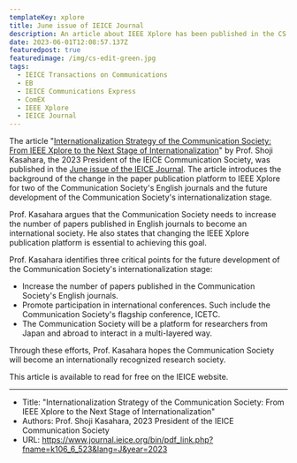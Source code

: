 ```yaml
---
templateKey: xplore
title: June issue of IEICE Journal
description: An article about IEEE Xplore has been published in the CS Society page of the June issue of IEICE Journal.
date: 2023-06-01T12:08:57.137Z
featuredpost: true
featuredimage: /img/cs-edit-green.jpg
tags:
  - IEICE Transactions on Communications
  - EB
  - IEICE Communications Express
  - ComEX
  - IEEE Xplore
  - IEICE Journal
---
```


The article "[Internationalization Strategy of the Communication Society: From IEEE Xplore to the Next Stage of Internationalization](https://www.journal.ieice.org/bin/pdf_link.php?fname=k106_6_523&lang=J&year=2023)" by Prof. Shoji Kasahara, the 2023 President of the IEICE Communication Society, was published in the [June issue of the IEICE Journal](https://www.journal.ieice.org). The article introduces the background of the change in the paper publication platform to IEEE Xplore for two of the Communication Society's English journals and the future development of the Communication Society's internationalization stage.

Prof. Kasahara argues that the Communication Society needs to increase the number of papers published in English journals to become an international society. He also states that changing the IEEE Xplore publication platform is essential to achieving this goal.

Prof. Kasahara identifies three critical points for the future development of the Communication Society's internationalization stage:

- Increase the number of papers published in the Communication Society's English journals.
- Promote participation in international conferences. Such include the Communication Society's flagship conference, ICETC.
- The Communication Society will be a platform for researchers from Japan and abroad to interact in a multi-layered way.

Through these efforts, Prof. Kasahara hopes the Communication Society will become an internationally recognized research society.

This article is available to read for free on the IEICE website.

---

- Title: "Internationalization Strategy of the Communication Society: From IEEE Xplore to the Next Stage of Internationalization"
- Authors: Prof. Shoji Kasahara, 2023 President of the IEICE Communication Society
- URL: https://www.journal.ieice.org/bin/pdf_link.php?fname=k106_6_523&lang=J&year=2023
